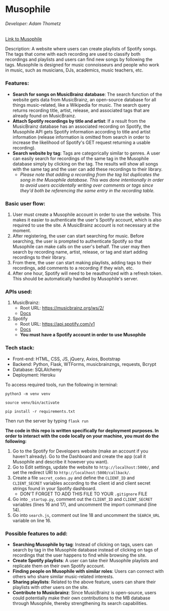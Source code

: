 # Musophile

###### Developer: Adam Thometz

[Link to Musophile](https://musophile.herokuapp.com/) 

Description: A website where users can create playlists of Spotify songs. The tags that come with each recording are used to classify both recordings and playlists and users can find new songs by following the tags. Musophile is designed for music connoisseurs and people who work in music, such as musicians, DJs, academics, music teachers, etc.

### Features:
- **Search for songs on MusicBrainz database**: The search function of the website gets data from MusicBrainz, an open-source database for all things music-related, like a Wikipedia for music. The search query returns recording title, artist, release, and associated tags that are already found on MusicBrainz.
- **Attach Spotify recordings by title and artist**: If a result from the MusicBrainz database has an associated recording on Spotify, the Musophile API gets Spotify information according to title and artist information (release information is omitted from search in order to increase the likelihood of Spotify's GET request returning a usable recording).
- **Search website by tag**: Tags are categorically similar to genres. A user can easily search for recordings of the same tag in the Musophile database simply by clicking on the tag. The results will show all songs with the same tag and the user can add these recordings to their library.
    - *Please note that adding a recording from the tag list duplicates the song in the Musophile database. This was done intentionally in order to avoid users accidentally writing over comments or tags since they'd both be referencing the same entry in the recording table.*
    
### Basic user flow:
1. User must create a Musophile account in order to use the website. This makes it easier to authenticate the user's Spotify account, which is also required to use the site. A MusicBrainz account is not necessary at the moment.
2. After registering, the user can start searching for music. Before searching, the user is prompted to authenticate Spotify so that Musophile can make calls on the user's behalf. The user may then search by recording name, artist, release, or tag and start adding recordings to their library.
3. From there, the user can start making playlists, adding tags to their recordings, add comments to a recording if they wish, etc.
4. After one hour, Spotify will need to be reauthorized with a refresh token. This should be automatically handled by Musophile's server.

### APIs used: 
1. MusicBrainz:
    - Root URL: https://musicbrainz.org/ws/2/
    - [Docs](https://musicbrainz.org/doc/MusicBrainz_API)
2. Spotify
    - Root URL: https://api.spotify.com/v1
    - [Docs](https://developer.spotify.com/documentation/web-api/reference/)
    - **You must have a Spotify account in order to use Musophile**
    
### Tech stack:
- Front-end: HTML, CSS, JS, jQuery, Axios, Bootstrap
- Backend: Python, Flask, WTForms, musicbrainzngs, requests, Bcrypt
- Database: SQLAlchemy
- Deployment: Heroku

To access required tools, run the following in terminal:

`python3 -m venv venv`

`source venv/bin/activate`

`pip install -r requirements.txt`


Then run the server by typing `flask run`

**The code in this repo is written specifically for deployment purposes. In order to interact with the code locally on your machine, you must do the following:**
1. Go to the Spotify for Developers website (make an account if you haven't already). Go to the Dashboard and create the app (call it Musophile and describe it however you want).
2. Go to Edit settings, update the website to `http://localhost:5000/`, and set the redirect URI to `http://localhost:5000/callback/`.
3. Create a file `secret_codes.py` and define the `CLIENT_ID` and `CLIENT_SECRET` variables according to the client id and client secret strings found in your Spotify dashboard.
    - DON'T FORGET TO ADD THIS FILE TO YOUR `.gitignore` FILE
5. Go into `_startup.py`, comment out the `CLIENT_ID` and `CLIENT_SECRET` variables (lines 16 and 17), and uncomment the import command (line 14).
6. Go into `search.js`, comment out line 18 and uncomment the `SEARCH_URL` variable on line 16.

### Possible features to add:
- **Searching Musophile by tag**: Instead of clicking on tags, users can search by tag in the Musophile database instead of clicking on tags of recordings that the user happens to find while browsing the site.
- **Create Spotify playlists**: A user can take their Musophile playlists and replicate them on their own Spotify account.
- **Finding people on Musophile with similar roles**: Users can connect with others who share similar music-related interests.
- **Sharing playlists**: Related to the above feature, users can share their playlists with other users on the site.
- **Contribute to Musicbrainz**: Since MusicBrainz is open-source, users could potentially make their own contributions to the MB database through Musophile, thereby strengthening its search capabilities.
